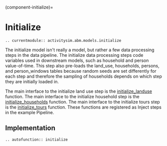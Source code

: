 (component-initialize)=
# Initialize 

```{eval-rst}
.. currentmodule:: activitysim.abm.models.initialize
```

The initialize model isn't really a model, but rather a few data processing steps in the data pipeline.
The initialize data processing steps code variables used in downstream models, such as household and person
value-of-time.  This step also pre-loads the land_use, households, persons, and person_windows tables because
random seeds are set differently for each step and therefore the sampling of households depends on which step
they are initially loaded in.

The main interface to the initialize land use step is the [initialize_landuse](activitysim.abm.models.initialize.initialize_landuse)
function. The main interface to the initialize household step is the [initialize_households](activitysim.abm.models.initialize.initialize_households)
function.  The main interface to the initialize tours step is the [initialize_tours](activitysim.abm.models.initialize_tours.initialize_tours)
function.  These functions are registered as Inject steps in the example Pipeline.


## Implementation

```{eval-rst}
.. autofunction:: initialize
```
